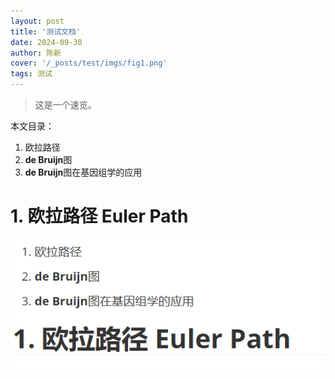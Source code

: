```yaml
---
layout: post
title: '测试文档'
date: 2024-09-30
author: 陈新
cover: '/_posts/test/imgs/fig1.png'
tags: 测试
---
```


> 这是一个速览。

本文目录：
1. 欧拉路径
2. **de Bruijn**图
3. **de Bruijn**图在基因组学的应用

# 1. 欧拉路径 Euler Path

![image-20240930224208352](./2024-09-30-tese.assets/image-20240930224208352.png)
